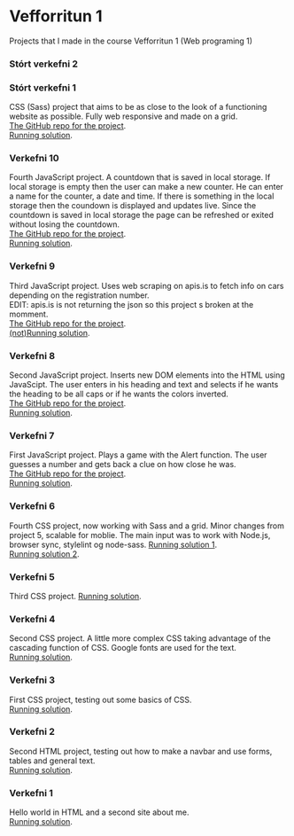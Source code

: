 # Vefforritun 1

Projects that I made in the course Vefforritun 1 (Web programing 1)

### Stórt verkefni 2

### Stórt verkefni 1

CSS (Sass) project that aims to be as close to the look of a functioning website as possible. Fully web responsive and made on a grid.  
[The GitHub repo for the project](https://github.com/jonnigs/Stort-verkefni-1-Vefforritun).  
[Running solution](https://notendur.hi.is/~jgs7/vefforritun/stort-verkefni-1/).

### Verkefni 10

Fourth JavaScript project. A countdown that is saved in local storage. If local storage is empty then the user can make a new counter. He can enter a name for the counter, a date and time. If there is something in the local storage then the coundown is displayed and updates live. Since the countdown is saved in local storage the page can be refreshed or exited without losing the countdown.  
[The GitHub repo for the project](https://github.com/jonnigs/Vefforritun-1-Verkefni-10).  
[Running solution](https://notendur.hi.is/~jgs7/vefforritun/verkefni10/).

### Verkefni 9

Third JavaScript project. Uses web scraping on apis.is to fetch info on cars depending on the registration number.  
EDIT: apis.is is not returning the json so this project s broken at the momment.  
[The GitHub repo for the project](https://github.com/jonnigs/Vefforritun-1-Verkefni-9).  
[(not)Running solution](https://notendur.hi.is/~jgs7/vefforritun/verkefni9/).

### Verkefni 8

Second JavaScript project. Inserts new DOM elements into the HTML using JavaScipt. The user enters in his heading and text and selects if he wants the heading to be all caps or if he wants the colors inverted.  
[The GitHub repo for the project](https://github.com/jonnigs/Vefforritun-1-Verkefni-8).  
[Running solution](https://notendur.hi.is/~jgs7/vefforritun/verkefni8/).

### Verkefni 7

First JavaScript project. Plays a game with the Alert function. The user guesses a number and gets back a clue on how close he was.  
[The GitHub repo for the project](https://github.com/jonnigs/Vefforritun-1-Verkefni-7).  
[Running solution](https://notendur.hi.is/~jgs7/vefforritun/verkefni7/).

### Verkefni 6

Fourth CSS project, now working with Sass and a grid. Minor changes from project 5, scalable for moblie. The main input was to work with Node.js, browser sync, stylelint og node-sass.
[Running solution 1](https://notendur.hi.is/~jgs7/vefforritun/verkefni6/).  
[Running solution 2](https://notendur.hi.is/~jgs7/vefforritun/verkefni6/page.html).

### Verkefni 5

Third CSS project.
[Running solution](https://notendur.hi.is/~jgs7/vefforritun/verkefni5/).

### Verkefni 4

Second CSS project. A little more complex CSS taking advantage of the cascading function of CSS. Google fonts are used for the text.  
[Running solution](https://notendur.hi.is/~jgs7/vefforritun/verkefni4/).

### Verkefni 3

First CSS project, testing out some basics of CSS.  
[Running solution](https://notendur.hi.is/~jgs7/vefforritun/verkefni3/).

### Verkefni 2

Second HTML project, testing out how to make a navbar and use forms, tables and general text.  
[Running solution](https://notendur.hi.is/~jgs7/vefforritun/verkefni2/).

### Verkefni 1

Hello world in HTML and a second site about me.  
[Running solution](https://notendur.hi.is/~jgs7/vefforritun/verkefni1/).
